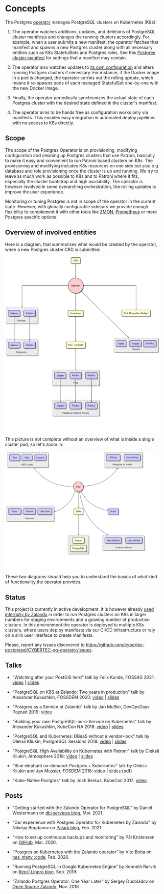 <h1>Concepts</h1>

The Postgres [operator](https://coreos.com/blog/introducing-operators.html)
manages PostgreSQL clusters on Kubernetes (K8s):

1. The operator watches additions, updates, and deletions of PostgreSQL cluster
   manifests and changes the running clusters accordingly.  For example, when a
   user submits a new manifest, the operator fetches that manifest and spawns a
   new Postgres cluster along with all necessary entities such as K8s
   StatefulSets and Postgres roles.  See this
   [Postgres cluster manifest](https://github.com/zalando/postgres-operator/blob/master/manifests/complete-postgres-manifest.yaml)
   for settings that a manifest may contain.

2. The operator also watches updates to [its own configuration](https://github.com/zalando/postgres-operator/blob/master/manifests/configmap.yaml)
   and alters running Postgres clusters if necessary.  For instance, if the
   Docker image in a pod is changed, the operator carries out the rolling
   update, which means it re-spawns pods of each managed StatefulSet one-by-one
   with the new Docker image.

3. Finally, the operator periodically synchronizes the actual state of each
   Postgres cluster with the desired state defined in the cluster's manifest.

4. The operator aims to be hands free as configuration works only via manifests.
   This enables easy integration in automated deploy pipelines with no access to
   K8s directly.

## Scope

The scope of the Postgres Operator is on provisioning, modifying configuration
and cleaning up Postgres clusters that use Patroni, basically to make it easy
and convenient to run Patroni based clusters on K8s. The provisioning
and modifying includes K8s resources on one side but also e.g. database
and role provisioning once the cluster is up and running. We try to leave as
much work as possible to K8s and to Patroni where it fits, especially
the cluster bootstrap and high availability. The operator is however involved
in some overarching orchestration, like rolling updates to improve the user
experience.

Monitoring or tuning Postgres is not in scope of the operator in the current
state. However, with globally configurable sidecars we provide enough
flexibility to complement it with other tools like [ZMON](https://opensource.zalando.com/zmon/),
[Prometheus](https://prometheus.io/) or more Postgres specific options.


## Overview of involved entities

Here is a diagram, that summarizes what would be created by the operator, when a
new Postgres cluster CRD is submitted:

![postgresql-operator](diagrams/operator.png "K8s resources, created by operator")

This picture is not complete without an overview of what is inside a single
cluster pod, so let's zoom in:

![pod](diagrams/pod.png "Database pod components")

These two diagrams should help you to understand the basics of what kind of
functionality the operator provides.

## Status

This project is currently in active development. It is however already
[used internally by Zalando](https://jobs.zalando.com/tech/blog/postgresql-in-a-time-of-kubernetes/)
in order to run Postgres clusters on K8s in larger numbers for staging
environments and a growing number of production clusters. In this environment
the operator is deployed to multiple K8s clusters, where users deploy
manifests via our CI/CD infrastructure or rely on a slim user interface to
create manifests.

Please, report any issues discovered to https://github.com/cybertec-postgresql/CYBERTEC-pg-operator/issues.

## Talks

- "Watching after your PostGIS herd" talk by Felix Kunde, FOSS4G 2021: [video](https://www.youtube.com/watch?v=T96FvjSv98A) | [slides](https://docs.google.com/presentation/d/1IICz2RsjNAcosKVGFna7io-65T2zBbGcBHFFtca24cc/edit?usp=sharing)

- "PostgreSQL on K8S at Zalando: Two years in production" talk by Alexander Kukushkin, FOSSDEM 2020: [video](https://fosdem.org/2020/schedule/event/postgresql_postgresql_on_k8s_at_zalando_two_years_in_production/) | [slides](https://fosdem.org/2020/schedule/event/postgresql_postgresql_on_k8s_at_zalando_two_years_in_production/attachments/slides/3883/export/events/attachments/postgresql_postgresql_on_k8s_at_zalando_two_years_in_production/slides/3883/PostgreSQL_on_K8s_at_Zalando_Two_years_in_production.pdf)

- "Postgres as a Service at Zalando" talk by Jan Mußler, DevOpsDays Poznań 2019: [video](https://www.youtube.com/watch?v=FiWS5m72XI8)

- "Building your own PostgreSQL-as-a-Service on Kubernetes" talk by Alexander Kukushkin, KubeCon NA 2018: [video](https://www.youtube.com/watch?v=G8MnpkbhClc) | [slides](https://static.sched.com/hosted_files/kccna18/1d/Building%20your%20own%20PostgreSQL-as-a-Service%20on%20Kubernetes.pdf)

- "PostgreSQL and Kubernetes: DBaaS without a vendor-lock" talk by Oleksii Kliukin, PostgreSQL Sessions 2018: [video](https://www.youtube.com/watch?v=q26U2rQcqMw) | [slides](https://speakerdeck.com/alexeyklyukin/postgresql-and-kubernetes-dbaas-without-a-vendor-lock)

- "PostgreSQL High Availability on Kubernetes with Patroni" talk by Oleksii Kliukin, Atmosphere 2018: [video](https://www.youtube.com/watch?v=cFlwQOPPkeg) | [slides](https://speakerdeck.com/alexeyklyukin/postgresql-high-availability-on-kubernetes-with-patroni)

- "Blue elephant on-demand: Postgres + Kubernetes" talk by Oleksii Kliukin and Jan Mussler, FOSDEM 2018: [video](https://fosdem.org/2018/schedule/event/blue_elephant_on_demand_postgres_kubernetes/) | [slides (pdf)](https://www.postgresql.eu/events/fosdem2018/sessions/session/1735/slides/59/FOSDEM%202018_%20Blue_Elephant_On_Demand.pdf)

- "Kube-Native Postgres" talk by Josh Berkus, KubeCon 2017: [video](https://www.youtube.com/watch?v=Zn1vd7sQ_bc)

## Posts

- "Getting started with the Zalando Operator for PostgreSQL" by Daniel Westermann on [dbi services blog](https://blog.dbi-services.com/getting-started-with-the-zalando-operator-for-postgresql/), Mar. 2021.

- "Our experience with Postgres Operator for Kubernetes by Zalando" by Nikolay Bogdanov on [Palark blog](https://blog.palark.com/our-experience-with-postgres-operator-for-kubernetes-by-zalando/), Feb. 2021.

- "How to set up continuous backups and monitoring" by Pål Kristensen on [GitHub](https://github.com/zalando/postgres-operator/issues/858#issuecomment-608136253), Mar. 2020.

- "Postgres on Kubernetes with the Zalando operator" by Vito Botta on [has_many :code](https://vitobotta.com/2020/02/05/postgres-kubernetes-zalando-operator/), Feb. 2020.

- "Running PostgreSQL in Google Kubernetes Engine" by Kenneth Rørvik on [Repill Linpro blog](https://www.redpill-linpro.com/techblog/2019/09/28/postgres-in-kubernetes.html), Sep. 2019.

- "Zalando Postgres Operator: One Year Later" by Sergey Dudoladov on [Open Source Zalando](https://opensource.zalando.com/blog/2018/11/postgres-operator/), Nov. 2018

